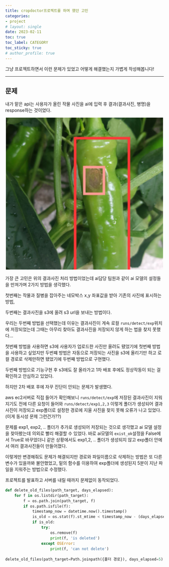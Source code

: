 ```yaml
---
title: cropdoctor프로젝트를 하며 했던 고민
categories:
- project
# layout: single
date: 2023-02-11
toc: true
toc_label: CATEGORY
toc_sticky: true
# author_profile: true
---
```


그냥 프로젝트하면서 이런 문제가 있었고 어떻게 해결했는지 가볍게 작성해봅니다!

---

## 문제

내가 맡은 api는 사용자가 올린 작물 사진을 ai에 입력 후 결과(결과사진, 병명)을 response하는 것이었다.

<p align = "center"><img src='/assets/images/posts/2023-02-11/1.png' width="500"/></p>



가장 큰 고민은 위의 결과사진 처리 방법이었는데 ai담당 팀원과 같이 ai 모델의 설정들을 만져가며 2가지 방법을 생각했다.

첫번째는 작물과 질병을 잡아주는 네모박스 x,y 좌표값을 받아  기존의 사진에 표시하는 방법,

두번째는 결과사진을 s3에 올려 s3 url을 보내는 방법이다.

우리는 두번째 방법을 선택했는데 이유는 결과사진이 게속 로컬 `runs/detect/exp`위치에 저장되었는데 그때는 아무리 찾아도 결과사진을 저장되지 않게 하는 법을 찾지 못했다…

첫번째 방법을 사용하면 s3에 사용자가 업로드한 사진만 올려도 됐었기에 첫번째 방법을 사용하고 싶었지만 두번쨰 방법은 자동으로 저장되는 사진을 s3에 올리기만 하고 로컬 경로로 삭제만하면 됐었기에 두번째 방법으로 구현했다.

두번째 방법으로 기능구현 후 s3에도 잘 올라가고 1차 배포 후에도 정상작동이 되는 걸 확인하고 안심하고 있었다.

하지만 2차 배포 후에 자꾸 진단이 안되는 문제가 발생했다.

aws ec2서버로 직접 들어가 확인해보니 `runs/detect/exp`에 저장된 결과사진이 지워지기도 전에 다른 요청이 들어와 `runs/detect/exp1,2,3` 이렇게 폴더가 생성되어 결과사진이 저장되고 exp폴더로 설정한 경로에 지울 사진을 찾지 못해 오류가 나고 있었다.(이게 동시성 문제 그런건가??)

문제를 exp1, exp2, .. 폴더가 추가로 생성되어 저장되는 것으로 생각했고 ai 모델 설정을 찾아봤는데 의외로 빨리 해결할 수 있었다. 바로 ai모델의 `exist_ok`설정을 False에서 True로 바꾸었더니 같은 상황에서도 exp1,2, .. 폴더가 생성되지 않고 exp폴더 안에서 여러 결과사진들이 만들어졌다.

이렇게만 변경해줘도 문제가 해결되지만 경로와 파일이름으로 삭제하는 방법은 또 다른 변수가 있을까봐 불안했었고, 밑의 함수를 이용하여 exp폴더에 생성된지 5분이 지난 파일을 지워주는 방법으로 수정했다.

프로젝트를 발표하고 서버를 내릴 때까지 문제없이 동작되었다.

```python
def delete_old_files(path_target, days_elapsed):
    for f in os.listdir(path_target): 
        f = os.path.join(path_target, f)
        if os.path.isfile(f): 
            timestamp_now = datetime.now().timestamp()
            is_old = os.stat(f).st_mtime < timestamp_now - (days_elapsed * 60)
            if is_old:
                try:
                    os.remove(f)
                    print(f, 'is deleted')
                except OSError: 
                    print(f, 'can not delete')

delete_old_files(path_target=Path.joinpath({폴더 경로}), days_elapsed=5)
```